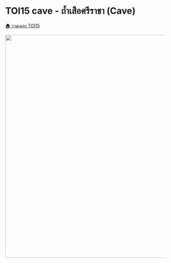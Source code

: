 <!-- @codegen_problem begin -->
# TOI15 cave - ถ้ำเสือศรีราชา (Cave)

[🏠 รวมเฉลย TOI15](../)

<img width="700" src="https://github.com/krist7599555/toi/assets/19445033/80c80822-7583-4bcd-a705-dae3eacdee85" />
<!-- @codegen_problem end -->
